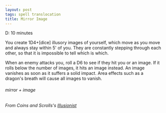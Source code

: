 ```yaml
---
layout: post
tags: spell translocation
title: Mirror Image
---
```

D: 10 minutes

You create 1D4+[dice] illusory images of yourself, which move as you move and always stay within 5' of you. They are constantly stepping through each other, so that it is impossible to tell which is which. 

When an enemy attacks you, roll a D6 to see if they hit you or an image. If it rolls below the number of images, it hits an image instead. An image vanishes as soon as it suffers a solid impact. Area effects such as a dragon's breath will cause all images to vanish.
 
###### mirror + image
###### From Coins and Scrolls's [Illusionist](https://coinsandscrolls.blogspot.com/2017/03/osr-illusionist-wizards.html)
